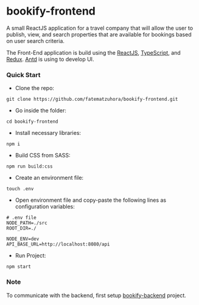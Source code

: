 # bookify-frontend
A small ReactJS application for a travel company that will allow the user to publish, view, and search properties that are available for bookings based on user search criteria.

The Front-End application is build using the [ReactJS](https://reactjs.org/), [TypeScript](https://www.typescriptlang.org/), and [Redux](https://redux.js.org/). [Antd](https://ant.design/) is using to develop UI.

### Quick Start
* Clone the repo:
```
git clone https://github.com/fatematzuhora/bookify-frontend.git
```
* Go inside the folder:
```
cd bookify-frontend
```
* Install necessary libraries:
```
npm i
```
* Build CSS from SASS:
```
npm run build:css
```
* Create an environment file:
```
touch .env
```
* Open environment file and copy-paste the following lines as configuration variables:
```
# .env file
NODE_PATH=./src
ROOT_DIR=./

NODE_ENV=dev
API_BASE_URL=http://localhost:8080/api
```
* Run Project:
```
npm start
```

### Note
To communicate with the backend, first setup [bookify-backend](https://github.com/fatematzuhora/bookify-backend) project.